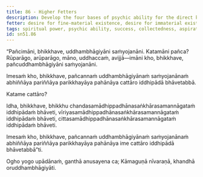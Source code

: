 ```yaml
---
title: 86 - Higher Fetters
description: Develop the four bases of psychic ability for the direct knowledge, full understanding, complete exhaustion, and abandonment of the five higher fetters.
fetter: desire for fine-material existence, desire for immaterial existence, conceit, restlessness, ignorance
tags: spiritual power, psychic ability, success, collectedness, aspiration, persistence, energy, mind, investigation, reflection, close examination, higher fetters, sn, sn45-56, sn51
id: sn51.86
---
```


“Pañcimāni, bhikkhave, uddhambhāgiyāni saṁyojanāni. Katamāni pañca? Rūparāgo, arūparāgo, māno, uddhaccaṁ, avijjā—imāni kho, bhikkhave, pañcuddhambhāgiyāni saṁyojanāni.

Imesaṁ kho, bhikkhave, pañcannaṁ uddhambhāgiyānaṁ saṁyojanānaṁ abhiññāya pariññāya parikkhayāya pahānāya cattāro iddhipādā bhāvetabbā.

Katame cattāro?

Idha, bhikkhave, bhikkhu chandasamādhippadhānasaṅkhārasamannāgataṁ iddhipādaṁ bhāveti, vīriyasamādhippadhānasaṅkhārasamannāgataṁ iddhipādaṁ bhāveti, cittasamādhippadhānasaṅkhārasamannāgataṁ iddhipādaṁ bhāveti.

Imesaṁ kho, bhikkhave, pañcannaṁ uddhambhāgiyānaṁ saṁyojanānaṁ abhiññāya pariññāya parikkhayāya pahānāya ime cattāro iddhipādā bhāvetabbā”ti.

Ogho yogo upādānaṁ,
ganthā anusayena ca;
Kāmaguṇā nīvaraṇā,
khandhā oruddhambhāgiyāti.
